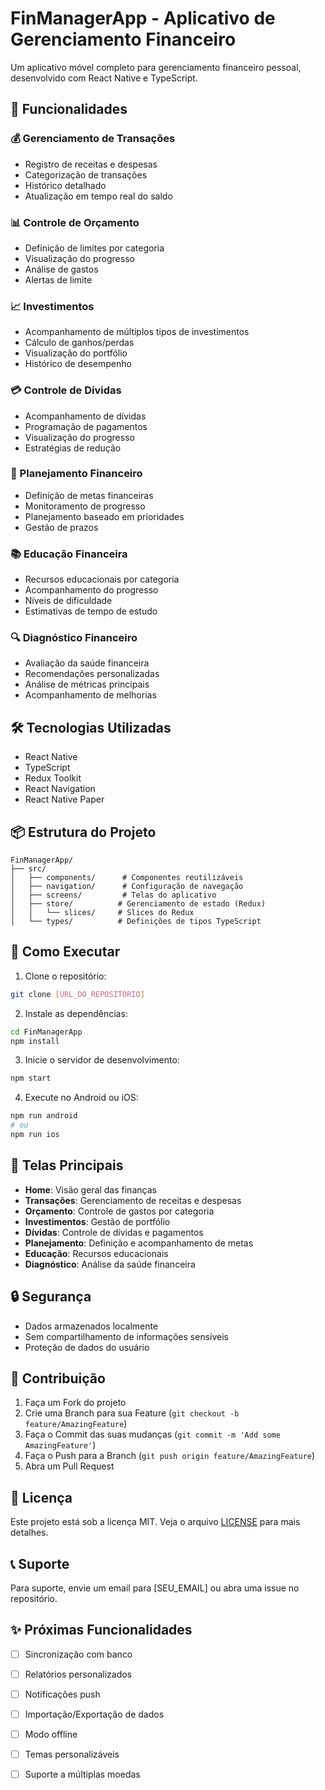 # FinManagerApp - Aplicativo de Gerenciamento Financeiro

Um aplicativo móvel completo para gerenciamento financeiro pessoal, desenvolvido com React Native e TypeScript.

## 🚀 Funcionalidades

### 💰 Gerenciamento de Transações
- Registro de receitas e despesas
- Categorização de transações
- Histórico detalhado
- Atualização em tempo real do saldo

### 📊 Controle de Orçamento
- Definição de limites por categoria
- Visualização do progresso
- Análise de gastos
- Alertas de limite

### 📈 Investimentos
- Acompanhamento de múltiplos tipos de investimentos
- Cálculo de ganhos/perdas
- Visualização do portfólio
- Histórico de desempenho

### 💳 Controle de Dívidas
- Acompanhamento de dívidas
- Programação de pagamentos
- Visualização do progresso
- Estratégias de redução

### 🎯 Planejamento Financeiro
- Definição de metas financeiras
- Monitoramento de progresso
- Planejamento baseado em prioridades
- Gestão de prazos

### 📚 Educação Financeira
- Recursos educacionais por categoria
- Acompanhamento do progresso
- Níveis de dificuldade
- Estimativas de tempo de estudo

### 🔍 Diagnóstico Financeiro
- Avaliação da saúde financeira
- Recomendações personalizadas
- Análise de métricas principais
- Acompanhamento de melhorias

## 🛠️ Tecnologias Utilizadas

- React Native
- TypeScript
- Redux Toolkit
- React Navigation
- React Native Paper

## 📦 Estrutura do Projeto

```
FinManagerApp/
├── src/
│   ├── components/      # Componentes reutilizáveis
│   ├── navigation/      # Configuração de navegação
│   ├── screens/         # Telas do aplicativo
│   ├── store/          # Gerenciamento de estado (Redux)
│   │   └── slices/     # Slices do Redux
│   └── types/          # Definições de tipos TypeScript
```

## 🚀 Como Executar

1. Clone o repositório:
```bash
git clone [URL_DO_REPOSITÓRIO]
```

2. Instale as dependências:
```bash
cd FinManagerApp
npm install
```

3. Inicie o servidor de desenvolvimento:
```bash
npm start
```

4. Execute no Android ou iOS:
```bash
npm run android
# ou
npm run ios
```

## 📱 Telas Principais

- **Home**: Visão geral das finanças
- **Transações**: Gerenciamento de receitas e despesas
- **Orçamento**: Controle de gastos por categoria
- **Investimentos**: Gestão de portfólio
- **Dívidas**: Controle de dívidas e pagamentos
- **Planejamento**: Definição e acompanhamento de metas
- **Educação**: Recursos educacionais
- **Diagnóstico**: Análise da saúde financeira

## 🔒 Segurança

- Dados armazenados localmente
- Sem compartilhamento de informações sensíveis
- Proteção de dados do usuário

## 🤝 Contribuição

1. Faça um Fork do projeto
2. Crie uma Branch para sua Feature (`git checkout -b feature/AmazingFeature`)
3. Faça o Commit das suas mudanças (`git commit -m 'Add some AmazingFeature'`)
4. Faça o Push para a Branch (`git push origin feature/AmazingFeature`)
5. Abra um Pull Request

## 📄 Licença

Este projeto está sob a licença MIT. Veja o arquivo [LICENSE](LICENSE) para mais detalhes.

## 📞 Suporte

Para suporte, envie um email para [SEU_EMAIL] ou abra uma issue no repositório.

## ✨ Próximas Funcionalidades

- [ ] Sincronização com banco
- [ ] Relatórios personalizados
- [ ] Notificações push
- [ ] Importação/Exportação de dados
- [ ] Modo offline
- [ ] Temas personalizáveis
- [ ] Suporte a múltiplas moedas

